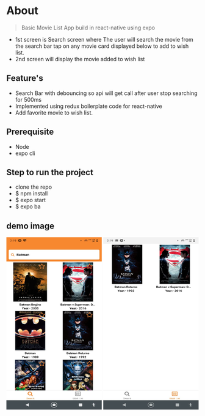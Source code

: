 # About
> Basic Movie List App build in react-native using expo
- 1st screen is Search screen where The user will search the movie from the search bar tap on any movie card displayed below to add to wish list.
- 2nd screen will display the movie added to wish list

## Feature's
- Search Bar with debouncing so api will get call after user stop searching for 500ms
- Implemented using redux boilerplate code for react-native
- Add favorite movie to wish list.

## Prerequisite
- Node 
- expo cli

## Step to run the project
- clone the repo
- $ npm install
- $ expo start 
- $ expo ba     <!-- to build android apk -->

## demo image
<img src="assets/search.jpeg" width="250" height="450">
<img src="assets/wishlist.jpeg" width="250" height="450">
